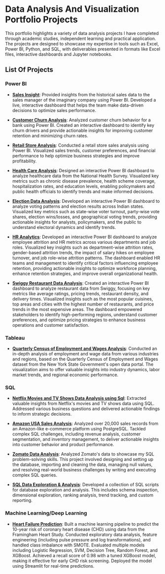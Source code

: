 # Data Analysis And Visualization Portfolio Projects

This portfolio highlights a variety of data analysis projects I have completed through academic studies, independent learning and practical application.
The projects are designed to showcase my expertise in tools such as Excel, Power BI, Python, and SQL, with deliverables presented in formats like Excel files, interactive dashboards and Jupyter notebooks.

## List Of Projects

### Power BI
- **[Sales Insight](https://github.com/ShivakrishnaMacha/Sales-Insight)**: Provided insights from the historical sales data to the sales manager of the imaginary company using Power BI. Developed a live, interactive dashboard that helps the team make data-driven decisions to optimize sales performance.
  
- **[Customer Churn Analysis](https://github.com/ShivakrishnaMacha/Bank-Churn-Analysis)**: Analyzed customer churn behavior for a bank using Power BI. Created an interactive dashboard to identify key churn drivers and provide actionable insights for improving customer retention and minimizing churn rates.

- **[Retail Store Analysis](https://github.com/ShivakrishnaMacha/Retail-Store-Analysis/tree/main)**: Conducted a retail store sales analysis using Power BI. Visualized sales trends, customer preferences, and financial performance to help optimize business strategies and improve profitability.
  
- **[Health Care Analysis](https://github.com/ShivakrishnaMacha/Health_Care_Analysis)**: Designed an interactive Power BI dashboard to analyze healthcare data from the National Health Survey. Visualized key metrics such as chronic disease prevalence, health scheme coverage, hospitalization rates, and education levels, enabling policymakers and public health officials to identify trends and make informed decisions.

- **[Election Data Analysis](https://github.com/ShivakrishnaMacha/Election-Data-Analysis)**: Developed an interactive Power BI dashboard to analyze voting patterns and election results across Indian states. Visualized key metrics such as state-wise voter turnout, party-wise vote shares, election wins/losses, and geographical voting trends, providing actionable insights for analysts, policymakers, and the public to understand electoral dynamics and identify trends.

- **[HR Analytics](https://github.com/ShivakrishnaMacha/HR_Analytics)**: Developed an interactive Power BI dashboard to analyze employee attrition and HR metrics across various departments and job roles. Visualized key insights such as department-wise attrition rates, gender-based attrition trends, the impact of salary hikes on employee turnover, and job role-wise attrition patterns. The dashboard enabled HR teams and management to identify critical factors influencing employee retention, providing actionable insights to optimize workforce planning, enhance retention strategies, and improve overall organizational health.

- **[Swiggy Restaurant Data Analysis](https://github.com/ShivakrishnaMacha/Swiggy_Data_Analysis)**: Created an interactive Power BI dashboard to analyze restaurant data from Swiggy, focusing on key metrics like average ratings, pricing trends, restaurant density, and delivery times. Visualized insights such as the most popular cuisines, top areas and cities with the highest number of restaurants, and price trends in the most expensive areas. The dashboard empowered stakeholders to identify high-performing regions, understand customer preferences, and optimize pricing strategies to enhance business operations and customer satisfaction.


### Tableau
- **[Quarterly Census of Employment and Wages Analysis](https://github.com/ShivakrishnaMacha/Tableau-Project/tree/main)**: Conducted an in-depth analysis of employment and wage data from various industries and regions, based on the Quarterly Census of Employment and Wages dataset from the New York State Government's open data portal. The visualization aims to offer valuable insights into industry dynamics, labor market trends, and regional economic performance.

### SQL
- **[Netflix Movies and TV Shows Data Analysis using Sql](https://github.com/ShivakrishnaMacha/Netflix_Sql_Project)**: Extracted valuable insights from Netflix's movies and TV shows data using SQL. Addressed various business questions and delivered actionable findings to inform strategic decisions.

- **[Amazon USA Sales Analysis](https://github.com/ShivakrishnaMacha/Amazon-USA-Sales-Analysis)**: Analyzed over 20,000 sales records from an Amazon-like e-commerce platform using PostgreSQL. Tackled complex SQL challenges, including revenue analysis, customer segmentation, and inventory management, to deliver actionable insights into customer behavior and product performance.

-  **[Zomato Data Analysis](https://github.com/ShivakrishnaMacha/Zomato_SQL_Data_Analysis/tree/main)**: Analyzed Zomato's data to showcase my SQL problem-solving skills. This project involved designing and setting up the database, importing and cleaning the data, managing null values, and resolving real-world business challenges by writing and executing complex SQL queries.

- **[SQL Data Exploration & Analysis](https://github.com/ShivakrishnaMacha/SQL-Queries-for-Data-Insights/tree/main)**: Developed a collection of SQL scripts for database exploration and analysis. This includes schema inspection, dimensional exploration, ranking analysis, trend tracking, and custom reporting.

### Machine Learning/Deep Learning
- **[Heart Failure Prediction](https://github.com/ShivakrishnaMacha/Heart_Failure_Prediction)**:  Built a machine learning pipeline to predict the 10-year risk of coronary heart disease (CHD) using data from the Framingham Heart Study. Conducted exploratory data analysis, feature engineering (including pulse pressure and log transformations), and handled class imbalance with SMOTE. Evaluated multiple models including Logistic Regression, SVM, Decision Tree, Random Forest, and XGBoost. Achieved a recall score of 0.98 with a tuned XGBoost model, making it effective for early CHD risk screening. Deployed the model using Streamlit for real-time predictions.








 


